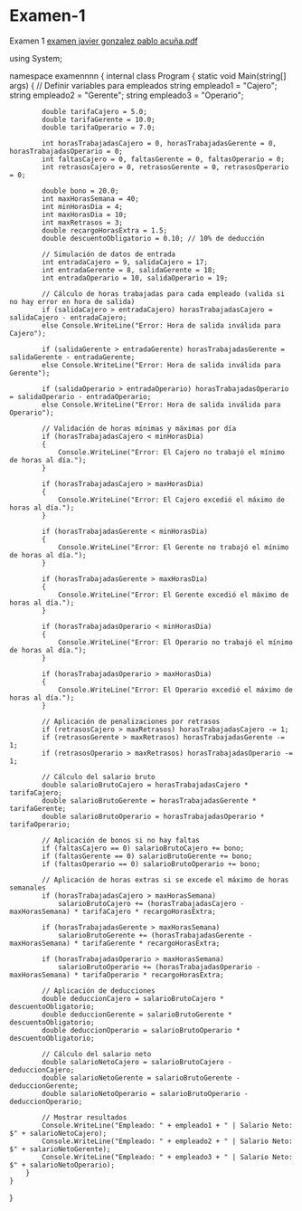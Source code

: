 # Examen-1
Examen 1
[examen javier gonzalez pablo acuña.pdf](https://github.com/user-attachments/files/18812978/examen.javier.gonzalez.pablo.acuna.pdf)


using System;

namespace examennnn
{
    internal class Program
    {
        static void Main(string[] args)
        {
            // Definir variables para empleados
            string empleado1 = "Cajero";
            string empleado2 = "Gerente";
            string empleado3 = "Operario";

            double tarifaCajero = 5.0;
            double tarifaGerente = 10.0;
            double tarifaOperario = 7.0;

            int horasTrabajadasCajero = 0, horasTrabajadasGerente = 0, horasTrabajadasOperario = 0;
            int faltasCajero = 0, faltasGerente = 0, faltasOperario = 0;
            int retrasosCajero = 0, retrasosGerente = 0, retrasosOperario = 0;

            double bono = 20.0;
            int maxHorasSemana = 40;
            int minHorasDia = 4;
            int maxHorasDia = 10;
            int maxRetrasos = 3;
            double recargoHorasExtra = 1.5;
            double descuentoObligatorio = 0.10; // 10% de deducción

            // Simulación de datos de entrada
            int entradaCajero = 9, salidaCajero = 17;
            int entradaGerente = 8, salidaGerente = 18;
            int entradaOperario = 10, salidaOperario = 19;

            // Cálculo de horas trabajadas para cada empleado (valida si no hay error en hora de salida)
            if (salidaCajero > entradaCajero) horasTrabajadasCajero = salidaCajero - entradaCajero;
            else Console.WriteLine("Error: Hora de salida inválida para Cajero");

            if (salidaGerente > entradaGerente) horasTrabajadasGerente = salidaGerente - entradaGerente;
            else Console.WriteLine("Error: Hora de salida inválida para Gerente");

            if (salidaOperario > entradaOperario) horasTrabajadasOperario = salidaOperario - entradaOperario;
            else Console.WriteLine("Error: Hora de salida inválida para Operario");

            // Validación de horas mínimas y máximas por día
            if (horasTrabajadasCajero < minHorasDia)
            {
                Console.WriteLine("Error: El Cajero no trabajó el mínimo de horas al día.");
            }

            if (horasTrabajadasCajero > maxHorasDia)
            {
                Console.WriteLine("Error: El Cajero excedió el máximo de horas al día.");
            }

            if (horasTrabajadasGerente < minHorasDia)
            {
                Console.WriteLine("Error: El Gerente no trabajó el mínimo de horas al día.");
            }

            if (horasTrabajadasGerente > maxHorasDia)
            {
                Console.WriteLine("Error: El Gerente excedió el máximo de horas al día.");
            }

            if (horasTrabajadasOperario < minHorasDia)
            {
                Console.WriteLine("Error: El Operario no trabajó el mínimo de horas al día.");
            }

            if (horasTrabajadasOperario > maxHorasDia)
            {
                Console.WriteLine("Error: El Operario excedió el máximo de horas al día.");
            }

            // Aplicación de penalizaciones por retrasos
            if (retrasosCajero > maxRetrasos) horasTrabajadasCajero -= 1;
            if (retrasosGerente > maxRetrasos) horasTrabajadasGerente -= 1;
            if (retrasosOperario > maxRetrasos) horasTrabajadasOperario -= 1;

            // Cálculo del salario bruto
            double salarioBrutoCajero = horasTrabajadasCajero * tarifaCajero;
            double salarioBrutoGerente = horasTrabajadasGerente * tarifaGerente;
            double salarioBrutoOperario = horasTrabajadasOperario * tarifaOperario;

            // Aplicación de bonos si no hay faltas
            if (faltasCajero == 0) salarioBrutoCajero += bono;
            if (faltasGerente == 0) salarioBrutoGerente += bono;
            if (faltasOperario == 0) salarioBrutoOperario += bono;

            // Aplicación de horas extras si se excede el máximo de horas semanales
            if (horasTrabajadasCajero > maxHorasSemana)
                salarioBrutoCajero += (horasTrabajadasCajero - maxHorasSemana) * tarifaCajero * recargoHorasExtra;

            if (horasTrabajadasGerente > maxHorasSemana)
                salarioBrutoGerente += (horasTrabajadasGerente - maxHorasSemana) * tarifaGerente * recargoHorasExtra;

            if (horasTrabajadasOperario > maxHorasSemana)
                salarioBrutoOperario += (horasTrabajadasOperario - maxHorasSemana) * tarifaOperario * recargoHorasExtra;

            // Aplicación de deducciones
            double deduccionCajero = salarioBrutoCajero * descuentoObligatorio;
            double deduccionGerente = salarioBrutoGerente * descuentoObligatorio;
            double deduccionOperario = salarioBrutoOperario * descuentoObligatorio;

            // Cálculo del salario neto
            double salarioNetoCajero = salarioBrutoCajero - deduccionCajero;
            double salarioNetoGerente = salarioBrutoGerente - deduccionGerente;
            double salarioNetoOperario = salarioBrutoOperario - deduccionOperario;

            // Mostrar resultados
            Console.WriteLine("Empleado: " + empleado1 + " | Salario Neto: $" + salarioNetoCajero);
            Console.WriteLine("Empleado: " + empleado2 + " | Salario Neto: $" + salarioNetoGerente);
            Console.WriteLine("Empleado: " + empleado3 + " | Salario Neto: $" + salarioNetoOperario);
        }
    }
}
